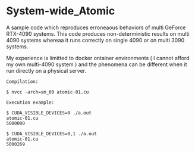 # System-wide_Atomic

A sample code which reproduces erroneaous behaviors of multi GeForce RTX-4090 systems.
This code produces non-deterministic results on multi 4090 systems whereaa it runs correctly on single 4090 or on multi 3090 systems.

My experience is limitted to docker ontainer environments ( I cannot afford my own multi-4090 system ) and the phenomena can be different when it run directly on a physical server.


    Compilation:
    
    $ nvcc -arch=sm_60 atomic-01.cu
    
    Execution example:
    
    $ CUDA_VISIBLE_DEVICES=0 ./a.out 
    atomic-01.cu 
    5000000 
    
    $ CUDA_VISIBLE_DEVICES=0,1 ./a.out 
    atomic-01.cu 
    5000269

